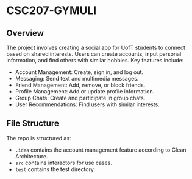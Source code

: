 # CSC207-GYMULI

## Overview

The project involves creating a social app for UofT students to connect based on shared interests.
Users can create accounts, input personal information, and find others with similar hobbies. 
Key features include:
- Account Management: Create, sign in, and log out. 
- Messaging: Send text and multimedia messages. 
- Friend Management: Add, remove, or block friends. 
- Profile Management: Add or update profile information. 
- Group Chats: Create and participate in group chats. 
- User Recommendations: Find users with similar interests.

## File Structure

The repo is structured as:

-   `.idea` contains the account management feature according to Clean Architecture.
-   `src` contains interactors for use cases.
-   `test` contains the test directory.
